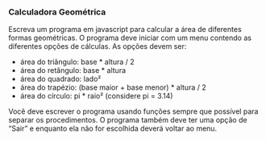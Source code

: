 ### Calculadora Geométrica

Escreva um programa em javascript para calcular a área de diferentes formas geométricas. O programa deve iniciar com um menu contendo as diferentes opções de cálculas. As opções devem ser:

- área do triângulo: base * altura / 2
- área do retângulo: base * altura
- área do quadrado: lado²
- área do trapézio: (base maior + base menor) * altura / 2
- área do círculo: pi * raio² (considere pi = 3.14)

Você deve escrever o programa usando funções sempre que possível para separar os procedimentos. O programa também deve ter uma opção de “Sair” e enquanto ela não for escolhida deverá voltar ao menu.
